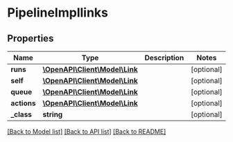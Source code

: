 # PipelineImpllinks

## Properties
Name | Type | Description | Notes
------------ | ------------- | ------------- | -------------
**runs** | [**\OpenAPI\Client\Model\Link**](Link.md) |  | [optional] 
**self** | [**\OpenAPI\Client\Model\Link**](Link.md) |  | [optional] 
**queue** | [**\OpenAPI\Client\Model\Link**](Link.md) |  | [optional] 
**actions** | [**\OpenAPI\Client\Model\Link**](Link.md) |  | [optional] 
**_class** | **string** |  | [optional] 

[[Back to Model list]](../README.md#documentation-for-models) [[Back to API list]](../README.md#documentation-for-api-endpoints) [[Back to README]](../README.md)


